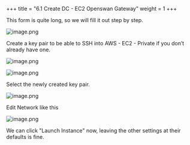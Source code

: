+++
title = "6.1 Create DC - EC2 Openswan Gateway"
weight = 1
+++


This form is quite long, so we will fill it out step by step.


![image.png](/images/004-iv-setup-vpc-dc-resources/006-6-ec2-dc-ec2-openswan-gateway/20-192164-image.png)


Create a key pair to be able to SSH into AWS - EC2 - Private if you don’t already have one.


![image.png](/images/004-iv-setup-vpc-dc-resources/006-6-ec2-dc-ec2-openswan-gateway/20-609925-image.png)


![image.png](/images/004-iv-setup-vpc-dc-resources/006-6-ec2-dc-ec2-openswan-gateway/20-315198-image.png)


Select the newly created key pair.


![image.png](/images/004-iv-setup-vpc-dc-resources/006-6-ec2-dc-ec2-openswan-gateway/20-491174-image.png)


Edit Network like this


![image.png](/images/004-iv-setup-vpc-dc-resources/006-6-ec2-dc-ec2-openswan-gateway/20-103061-image.png)


We can click "Launch Instance" now, leaving the other settings at their defaults is fine.


